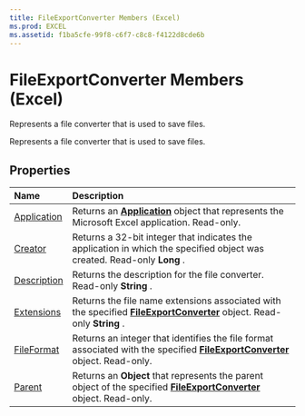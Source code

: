 ```yaml
---
title: FileExportConverter Members (Excel)
ms.prod: EXCEL
ms.assetid: f1ba5cfe-99f8-c6f7-c8c8-f4122d8cde6b
---
```



# FileExportConverter Members (Excel)
Represents a file converter that is used to save files.

Represents a file converter that is used to save files.


## Properties



|**Name**|**Description**|
|:-----|:-----|
|[Application](fileexportconverter-application-property-excel.md)|Returns an  **[Application](application-object-excel.md)** object that represents the Microsoft Excel application. Read-only.|
|[Creator](fileexportconverter-creator-property-excel.md)|Returns a 32-bit integer that indicates the application in which the specified object was created. Read-only  **Long** .|
|[Description](fileexportconverter-description-property-excel.md)|Returns the description for the file converter. Read-only  **String** .|
|[Extensions](fileexportconverter-extensions-property-excel.md)|Returns the file name extensions associated with the specified  **[FileExportConverter](fileexportconverter-object-excel.md)** object. Read-only **String** .|
|[FileFormat](fileexportconverter-fileformat-property-excel.md)|Returns an integer that identifies the file format associated with the specified  **[FileExportConverter](fileexportconverter-object-excel.md)** object. Read-only.|
|[Parent](fileexportconverter-parent-property-excel.md)|Returns an  **Object** that represents the parent object of the specified **[FileExportConverter](fileexportconverter-object-excel.md)** object. Read-only.|

